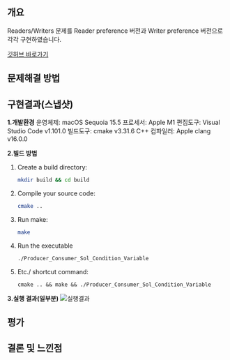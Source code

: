 ## 개요
Readers/Writers 문제를 Reader preference 버전과 Writer preference 버전으로 각각 구현하였습니다.

[깃허브 바로가기](https://github.com/logicallaw/INHA_OperatingSystem_003/tree/main/src/producer_consumer_problems)

## 문제해결 방법


## 구현결과(스냅샷)
**1.개발환경**
운영체제: macOS Sequoia 15.5
프로세서: Apple M1
편집도구: Visual Studio Code v1.101.0
빌드도구: cmake v3.31.6
C++ 컴파일러: Apple clang v16.0.0

**2.빌드 방법**
1. Create a build directory:
   ```bash
   mkdir build && cd build
   ```

2. Compile your source code:
   ```bash
   cmake ..
   ```

3. Run make:
   ```bash
   make
   ```

4. Run the executable
    ```bash
    ./Producer_Consumer_Sol_Condition_Variable
    ```

5. Etc./ shortcut command:
   ```
   cmake .. && make && ./Producer_Consumer_Sol_Condition_Variable
   ```

**3.실행 결과(일부분)**
![실행결과](./producer_consumer_sol_snapshot.png)

## 평가

## 결론 및 느낀점

